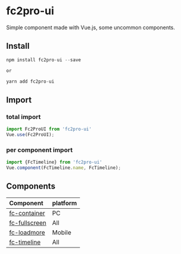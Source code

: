 # fc2pro-ui
Simple component made with Vue.js, some uncommon components.

## Install
```javascript
npm install fc2pro-ui --save

or

yarn add fc2pro-ui
```

## Import

### total import
```javascript
import Fc2ProUI from 'fc2pro-ui'
Vue.use(Fc2ProUI);
```

### per component import
```javascript
import {FcTimeline} from 'fc2pro-ui'
Vue.component(FcTimeline.name, FcTimeline);
```

## Components
|Component|platform|
|:---|:---|
|[fc-container](https://github.com/uho1896/fc2pro-ui/blob/master/doc/container.md)|PC|
|[fc-fullscreen](https://github.com/uho1896/fc2pro-ui/blob/master/doc/fullscreen.md)|All|
|[fc-loadmore](https://github.com/uho1896/fc2pro-ui/blob/master/doc/loadmore.md)|Mobile|
|[fc-timeline](https://github.com/uho1896/fc2pro-ui/blob/master/doc/timeline.md)|All|
